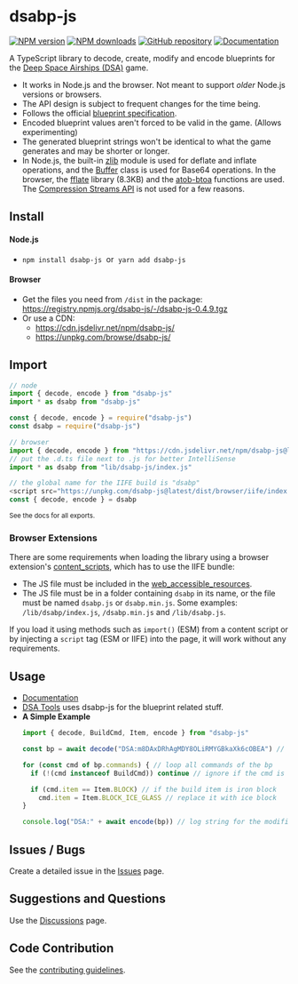 # dsabp-js
[![NPM version](https://img.shields.io/npm/v/dsabp-js)](https://www.npmjs.com/package/dsabp-js) [![NPM downloads](https://img.shields.io/npm/dt/dsabp-js?logo=npm)](https://www.npmjs.com/package/dsabp-js) [![GitHub repository](https://img.shields.io/static/v1?logo=github&label=GitHub&message=repo&color=informational)](https://github.com/Blueyescat/dsabp-js) [![Documentation](https://img.shields.io/static/v1?logo=typescript&label=&message=docs&color=gray&logoColor=white)](https://blueyescat.github.io/dsabp-js/modules)

A TypeScript library to decode, create, modify and encode blueprints for the [Deep Space Airships (DSA)](https://drednot.io) game.
- It works in Node.js and the browser. Not meant to support *older* Node.js versions or browsers.
- The API design is subject to frequent changes for the time being.
- Follows the official [blueprint specification](https://drednot.io/c/coder-docs/t/blueprint-specification).
- Encoded blueprint values aren't forced to be valid in the game. (Allows experimenting)
- The generated blueprint strings won't be identical to what the game generates and may be shorter or longer.
- In Node.js, the built-in [zlib](https://nodejs.org/api/zlib.html) module is used for  deflate and inflate operations, and the [Buffer](https://nodejs.org/api/buffer.html) class is used for Base64 operations. In the browser, the [fflate](https://github.com/101arrowz/fflate) library (8.3KB) and the [atob-btoa](https://github.com/Blueyescat/dsabp-js/blob/main/src/injBrowser.ts) functions are used. The [Compression Streams API](https://developer.mozilla.org/en-US/docs/Web/API/Compression_Streams_API) is not used for a few reasons.

## Install
#### Node.js
- `npm install dsabp-js` &nbsp;or&nbsp; `yarn add dsabp-js`

#### Browser
- Get the files you need from `/dist` in the package: https://registry.npmjs.org/dsabp-js/-/dsabp-js-0.4.9.tgz<!--@build_tarball-->
- Or use a CDN:
  - https://cdn.jsdelivr.net/npm/dsabp-js/
  - https://unpkg.com/browse/dsabp-js/

## Import
```js
// node
import { decode, encode } from "dsabp-js"
import * as dsabp from "dsabp-js"

const { decode, encode } = require("dsabp-js")
const dsabp = require("dsabp-js")

// browser
import { decode, encode } from "https://cdn.jsdelivr.net/npm/dsabp-js@latest/dist/browser/esm/index.js"
// put the .d.ts file next to .js for better IntelliSense
import * as dsabp from "lib/dsabp-js/index.js"

// the global name for the IIFE build is "dsabp"
<script src="https://unpkg.com/dsabp-js@latest/dist/browser/iife/index.min.js"></script>
const { decode, encode } = dsabp
```
<sup>See the docs for all exports.</sup>

### Browser Extensions
There are some requirements when loading the library using a browser extension's [content_scripts](https://developer.mozilla.org/en-US/docs/Mozilla/Add-ons/WebExtensions/manifest.json/content_scripts), which has to use the IIFE bundle:
* The JS file must be included in the [web_accessible_resources](https://developer.mozilla.org/en-US/docs/Mozilla/Add-ons/WebExtensions/manifest.json/web_accessible_resources).
* The JS file must be in a folder containing `dsabp` in its name, or the file must be named `dsabp.js` or `dsabp.min.js`. Some examples: `/lib/dsabp/index.js`, `/dsabp.min.js` and `/lib/dsabp.js`.

If you load it using methods such as `import()` (ESM) from a content script or by injecting a `script` tag (ESM or IIFE) into the page, it will work without any requirements.

## Usage
* [Documentation](https://blueyescat.github.io/dsabp-js/modules)
* [DSA Tools](https://dsa.fr.to) uses dsabp-js for the blueprint related stuff.
* **A Simple Example**
  ```js
  import { decode, BuildCmd, Item, encode } from "dsabp-js"

  const bp = await decode("DSA:m8DAxDRhAgMDY8OLiRMYGBkaXk6cOBEA") // decode a blueprint string

  for (const cmd of bp.commands) { // loop all commands of the bp
    if (!(cmd instanceof BuildCmd)) continue // ignore if the cmd is not a BuildCmd

    if (cmd.item == Item.BLOCK) // if the build item is iron block
      cmd.item = Item.BLOCK_ICE_GLASS // replace it with ice block
  }

  console.log("DSA:" + await encode(bp)) // log string for the modified bp
  ```

## Issues / Bugs
Create a detailed issue in the [Issues](https://github.com/Blueyescat/dsabp-js/issues) page.

## Suggestions and Questions
Use the [Discussions](https://github.com/Blueyescat/dsabp-js/discussions) page.

## Code Contribution
See the [contributing guidelines](https://github.com/Blueyescat/dsabp-js/blob/main/.github/contributing.md).
